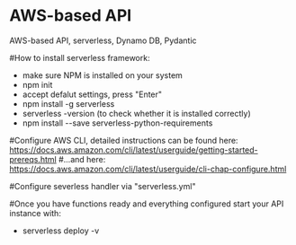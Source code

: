 # AWS-based API
AWS-based API, serverless, Dynamo DB, Pydantic

#How to install serverless framework:
* make sure NPM is installed on your system
* npm init
* accept defalut settings, press "Enter"
* npm install -g serverless
* serverless -version (to check whether it is installed correctly)
* npm install --save serverless-python-requirements

#Configure AWS CLI, detailed instructions can be found here:
https://docs.aws.amazon.com/cli/latest/userguide/getting-started-prereqs.html
#...and here:
https://docs.aws.amazon.com/cli/latest/userguide/cli-chap-configure.html

#Configure severless handler via "serverless.yml"

#Once you have functions ready and everything configured start your API instance with:
* serverless deploy -v



